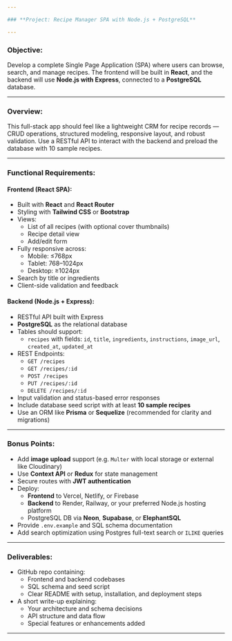 ```yaml
---

### **Project: Recipe Manager SPA with Node.js + PostgreSQL**

---
```


### **Objective:**

Develop a complete Single Page Application (SPA) where users can browse, search, and manage recipes. The frontend will be built in **React**, and the backend will use **Node.js with Express**, connected to a **PostgreSQL** database.

---

### **Overview:**

This full-stack app should feel like a lightweight CRM for recipe records — CRUD operations, structured modeling, responsive layout, and robust validation. Use a RESTful API to interact with the backend and preload the database with 10 sample recipes.

---

### **Functional Requirements:**

#### **Frontend (React SPA):**

- Built with **React** and **React Router**
- Styling with **Tailwind CSS** or **Bootstrap**
- Views:
  - List of all recipes (with optional cover thumbnails)
  - Recipe detail view
  - Add/edit form
- Fully responsive across:
  - Mobile: ≤768px
  - Tablet: 768–1024px
  - Desktop: ≥1024px
- Search by title or ingredients
- Client-side validation and feedback

#### **Backend (Node.js + Express):**

- RESTful API built with Express
- **PostgreSQL** as the relational database
- Tables should support:
  - `recipes` with fields: `id`, `title`, `ingredients`, `instructions`, `image_url`, `created_at`, `updated_at`
- REST Endpoints:
  - `GET /recipes`
  - `GET /recipes/:id`
  - `POST /recipes`
  - `PUT /recipes/:id`
  - `DELETE /recipes/:id`
- Input validation and status-based error responses
- Include database seed script with at least **10 sample recipes**
- Use an ORM like **Prisma** or **Sequelize** (recommended for clarity and migrations)

---

### **Bonus Points:**

- Add **image upload** support (e.g. `Multer` with local storage or external like Cloudinary)
- Use **Context API** or **Redux** for state management
- Secure routes with **JWT authentication**
- Deploy:
  - **Frontend** to Vercel, Netlify, or Firebase
  - **Backend** to Render, Railway, or your preferred Node.js hosting platform
  - PostgreSQL DB via **Neon**, **Supabase**, or **ElephantSQL**
- Provide `.env.example` and SQL schema documentation
- Add search optimization using Postgres full-text search or `ILIKE` queries

---

### **Deliverables:**

- GitHub repo containing:
  - Frontend and backend codebases
  - SQL schema and seed script
  - Clear README with setup, installation, and deployment steps
- A short write-up explaining:
  - Your architecture and schema decisions
  - API structure and data flow
  - Special features or enhancements added

---
